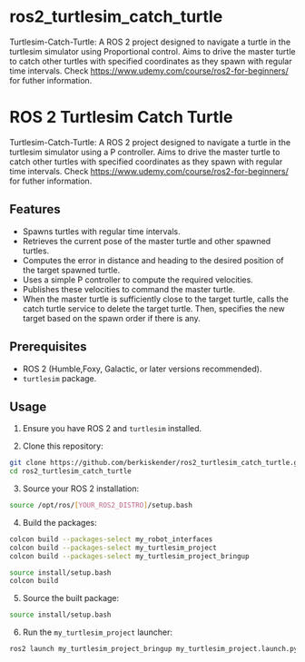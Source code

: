# ros2_turtlesim_catch_turtle
 Turtlesim-Catch-Turtle: A ROS 2 project designed to navigate a turtle in the turtlesim simulator using Proportional control. Aims to drive the master turtle to catch other turtles with specified coordinates as they spawn with regular time intervals. Check https://www.udemy.com/course/ros2-for-beginners/ for futher information.

# ROS 2 Turtlesim Catch Turtle

 Turtlesim-Catch-Turtle: A ROS 2 project designed to navigate a turtle in the turtlesim simulator using a P controller. Aims to drive the master turtle to catch other turtles with specified coordinates as they spawn with regular time intervals. Check https://www.udemy.com/course/ros2-for-beginners/ for futher information.

## Features

- Spawns turtles with regular time intervals.
- Retrieves the current pose of the master turtle and other spawned turtles.
- Computes the error in distance and heading to the desired position of the target spawned turtle.
- Uses a simple P controller to compute the required velocities.
- Publishes these velocities to command the master turtle.
- When the master turtle is sufficiently close to the target turtle, calls the catch turtle service to delete the target turtle. Then, specifies the new target based on the spawn order if there is any.

## Prerequisites

- ROS 2 (Humble,Foxy, Galactic, or later versions recommended).
- `turtlesim` package.

## Usage

1. Ensure you have ROS 2 and `turtlesim` installed.

2. Clone this repository:

```bash
git clone https://github.com/berkiskender/ros2_turtlesim_catch_turtle.git
cd ros2_turtlesim_catch_turtle 
```

3. Source your ROS 2 installation:

```bash
source /opt/ros/[YOUR_ROS2_DISTRO]/setup.bash
```

4. Build the packages:

```bash
colcon build --packages-select my_robot_interfaces
colcon build --packages-select my_turtlesim_project
colcon build --packages-select my_turtlesim_project_bringup
```

```bash
source install/setup.bash
colcon build
```

5. Source the built package:

```bash
source install/setup.bash
```

6. Run the `my_turtlesim_project` launcher:

```bash
ros2 launch my_turtlesim_project_bringup my_turtlesim_project.launch.py 
```
